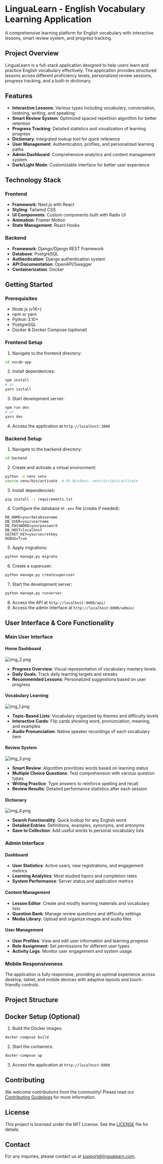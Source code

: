 # LinguaLearn - English Vocabulary Learning Application

A comprehensive learning platform for English vocabulary with interactive lessons, smart review system, and progress tracking.

## Project Overview

LinguaLearn is a full-stack application designed to help users learn and practice English vocabulary effectively. The application provides structured lessons across different proficiency levels, personalized review sessions, progress tracking, and a built-in dictionary.

## Features

- **Interactive Lessons**: Various types including vocabulary, conversation, listening, writing, and speaking
- **Smart Review System**: Optimized spaced repetition algorithm for better retention
- **Progress Tracking**: Detailed statistics and visualization of learning progress
- **Dictionary**: Integrated lookup tool for quick reference
- **User Management**: Authentication, profiles, and personalized learning paths
- **Admin Dashboard**: Comprehensive analytics and content management system
- **Dark/Light Mode**: Customizable interface for better user experience

## Technology Stack

### Frontend
- **Framework**: Next.js with React
- **Styling**: Tailwind CSS
- **UI Components**: Custom components built with Radix UI
- **Animation**: Framer Motion
- **State Management**: React Hooks

### Backend
- **Framework**: Django/Django REST Framework
- **Database**: PostgreSQL
- **Authentication**: Django authentication system
- **API Documentation**: OpenAPI/Swagger
- **Containerization**: Docker

## Getting Started

### Prerequisites
- Node.js (v16+)
- npm or yarn
- Python 3.10+
- PostgreSQL
- Docker & Docker Compose (optional)

### Frontend Setup

1. Navigate to the frontend directory:
```bash
cd vocab-app
```

2. Install dependencies:
```bash
npm install
# or
yarn install
```

3. Start development server:
```bash
npm run dev
# or
yarn dev
```

4. Access the application at `http://localhost:3000`

### Backend Setup

1. Navigate to the backend directory:
```bash
cd backend
```

2. Create and activate a virtual environment:
```bash
python -m venv venv
source venv/bin/activate  # On Windows: venv\Scripts\activate
```

3. Install dependencies:
```bash
pip install -r requirements.txt
```

4. Configure the database in `.env` file (create if needed):
```
DB_NAME=yourdatabasename
DB_USER=yourusername
DB_PASSWORD=yourpassword
DB_HOST=localhost
SECRET_KEY=yoursecretkey
DEBUG=True
```

5. Apply migrations:
```bash
python manage.py migrate
```

6. Create a superuser:
```bash
python manage.py createsuperuser
```

7. Start the development server:
```bash
python manage.py runserver
```

8. Access the API at `http://localhost:8000/api/`
9. Access the admin interface at `http://localhost:8000/admin/`

## User Interface & Core Functionality

### Main User Interface

#### Home Dashboard
![img_2.png](readme/img_2.png)
- **Progress Overview**: Visual representation of vocabulary mastery levels
- **Daily Goals**: Track daily learning targets and streaks
- **Recommended Lessons**: Personalized suggestions based on user progress

#### Vocabulary Learning
![img_1.png](readme/img_1.png)
- **Topic-Based Lists**: Vocabulary organized by themes and difficulty levels
- **Interactive Cards**: Flip cards showing word, pronunciation, meaning, and examples
- **Audio Pronunciation**: Native speaker recordings of each vocabulary item

#### Review System
![img_3.png](readme/img_3.png)
- **Smart Review**: Algorithm prioritizes words based on learning status
- **Multiple Choice Questions**: Test comprehension with various question types
- **Writing Practice**: Type answers to reinforce spelling and recall
- **Review Results**: Detailed performance statistics after each session

#### Dictionary
![img_4.png](readme/img_4.png)
- **Search Functionality**: Quick lookup for any English word
- **Detailed Entries**: Definitions, examples, synonyms, and antonyms
- **Save to Collection**: Add useful words to personal vocabulary lists

### Admin Interface

#### Dashboard
- **User Statistics**: Active users, new registrations, and engagement metrics
- **Learning Analytics**: Most studied topics and completion rates
- **System Performance**: Server status and application metrics

#### Content Management
- **Lesson Editor**: Create and modify learning materials and vocabulary lists
- **Question Bank**: Manage review questions and difficulty settings
- **Media Library**: Upload and organize images and audio files

#### User Management
- **User Profiles**: View and edit user information and learning progress
- **Role Assignment**: Set permissions for different user types
- **Activity Logs**: Monitor user engagement and system usage

### Mobile Responsiveness
The application is fully responsive, providing an optimal experience across desktop, tablet, and mobile devices with adaptive layouts and touch-friendly controls.

## Project Structure

## Docker Setup (Optional)

1. Build the Docker images:
```bash
docker-compose build
```

2. Start the containers:
```bash
docker-compose up
```

3. Access the application at `http://localhost:8000`

## Contributing

We welcome contributions from the community! Please read our [Contributing Guidelines](CONTRIBUTING.md) for more information.

## License

This project is licensed under the MIT License. See the [LICENSE](LICENSE) file for details.

## Contact

For any inquiries, please contact us at support@lingualearn.com.

